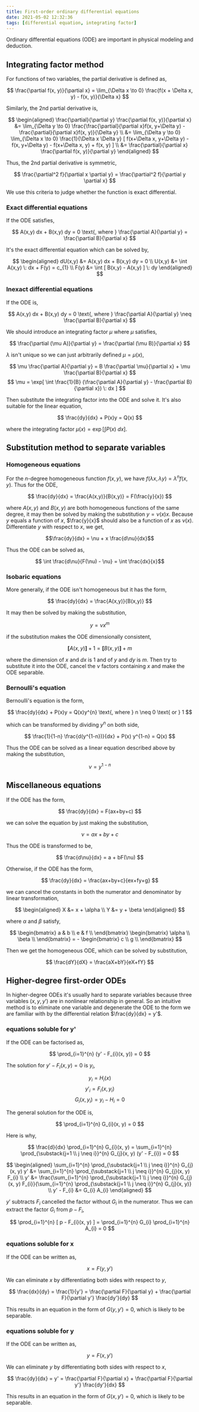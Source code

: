 ```yaml
---
title: First-order ordinary differential equations
date: 2021-05-02 12:32:36
tags: [differential equation, integrating factor]
---
```


Ordinary differential equations (ODE) are important in physical modeling and deduction.

<!--more-->

## Integrating factor method

For functions of two variables, the partial derivative is defined as,

$$ \frac{\partial f(x, y)}{\partial x} = \lim_{\Delta x \to 0} \frac{f(x + \Delta x, y) - f(x, y)}{\Delta x} $$

Similarly, the 2nd partial derivative is,

$$ \begin{aligned}
\frac{\partial}{\partial y} \frac{\partial f(x, y)}{\partial x}
&= \lim_{\Delta y \to 0} \frac{\frac{\partial}{\partial x}f(x, y+\Delta y) - \frac{\partial}{\partial x}f(x, y)}{\Delta y} \\
&= \lim_{\Delta y \to 0} \lim_{\Delta x \to 0} \frac{1}{\Delta x \Delta y} [ f(x+\Delta x, y+\Delta y) - f(x, y+\Delta y) - f(x+\Delta x, y) + f(x, y) ] \\
&= \frac{\partial}{\partial x} \frac{\partial f(x, y)}{\partial y}  
\end{aligned}  $$

Thus, the 2nd partial derivative is symmetric,

$$ \frac{\partial^2 f}{\partial x \partial y} = \frac{\partial^2 f}{\partial y \partial x} $$

We use this criteria to judge whether the function is exact differential.

### Exact differential equations

If the ODE satisfies,

$$ A(x,y) dx + B(x,y) dy = 0 \text{, where } \frac{\partial A}{\partial y} = \frac{\partial B}{\partial x} $$

It's the exact differential equation which can be solved by,

$$ \begin{aligned}
dU(x,y) &= A(x,y) dx + B(x,y) dy = 0 \\
U(x,y) &= \int A(x,y) \: dx + F(y) = c_{1} \\
F(y) &= \int [ B(x,y) - A(x,y) ] \: dy
\end{aligned}  $$

### Inexact differential equations

If the ODE is, 

$$ A(x,y) dx + B(x,y) dy = 0 \text{, where } \frac{\partial A}{\partial y} \neq \frac{\partial B}{\partial x} $$

We should introduce an integrating factor $\mu$ where $\mu$ satisfies,

$$ \frac{\partial (\mu A)}{\partial y} = \frac{\partial (\mu B)}{\partial x} $$

$\lambda$ isn't unique so we can just arbitrarily defined $\mu = \mu(x)$,

$$ \mu \frac{\partial A}{\partial y} = B \frac{\partial \mu}{\partial x} + \mu \frac{\partial B}{\partial x}  $$
$$ \mu = \exp[ \int \frac{1}{B} (\frac{\partial A}{\partial y} - \frac{\partial B}{\partial x}) \: dx ] $$

Then substitute the integrating factor into the ODE and solve it. It's also suitable for the linear equation,

$$ \frac{dy}{dx} + P(x)y = Q(x) $$

where the integrating factor $\mu(x) = \exp[\int P(x) \: dx]$.

## Substitution method to separate variables

### Homogeneous equations

For the $n$-degree homogeneous function $f(x,y)$, we have $f(\lambda x, \lambda y)=\lambda^{n} f(x,y)$. Thus for the ODE,

$$ \frac{dy}{dx} = \frac{A(x,y)}{B(x,y)} = F(\frac{y}{x}) $$

where $A(x,y)$ and $B(x,y)$ are both homogeneous functions of the same degree, it may then be solved by making the substitution $y = \nu (x) x$. Because $y$ equals a function of $x$, $\frac{y}{x}$ should also be a function of $x$ as $\nu (x)$. Differentiate $y$ with respect to $x$, we get,

$$\frac{dy}{dx} = \nu + x \frac{d\nu}{dx}$$

Thus the ODE can be solved as,

$$ \int \frac{d\nu}{F(\nu) - \nu} = \int \frac{dx}{x}$$

### Isobaric equations

More generally, if the ODE isn't homogeneous but it has the form,

$$ \frac{dy}{dx} = \frac{A(x,y)}{B(x,y)} $$

It may then be solved by making the substitution,

$$ y = \nu x^{m} $$

if the substitution makes the ODE dimensionally consistent,

$$ \pmb{[} A(x,y) \pmb{]} + 1 = \pmb{[} B(x,y) \pmb{]} + m $$

where the dimension of $x$ and $dx$ is $1$ and of $y$ and $dy$ is $m$. Then try to substitute it into the ODE, cancel the $\nu$ factors containing $x$ and make the ODE separable.

### Bernoulli's equation

Bernoulli's equation is the form,

$$ \frac{dy}{dx} + P(x)y = Q(x)y^{n} \text{, where } n \neq 0 \text{ or } 1 $$

which can be transformed by dividing $y^{n}$ on both side,

$$ \frac{1}{1-n} \frac{d(y^{1-n})}{dx} + P(x) y^{1-n} = Q(x) $$

Thus the ODE can be solved as a linear equation described above by making the substitution,

$$ \nu = y^{1-n} $$

## Miscellaneous equations

If the ODE has the form,

$$ \frac{dy}{dx} = F(ax+by+c) $$

we can solve the equation by just making the substitution,

$$ \nu = ax + by +c $$

Thus the ODE is transformed to be,

$$ \frac{d\nu}{dx} = a + bF(\nu) $$

Otherwise, if the ODE has the form,

$$ \frac{dy}{dx} = \frac{ax+by+c}{ex+fy+g} $$

we can cancel the constants in both the numerator and denominator by linear transformation, 

$$ \begin{aligned}
X &= x + \alpha \\
Y &= y + \beta
\end{aligned}  $$

where $\alpha$ and $\beta$ satisfy,

$$ \begin{bmatrix} a & b \\ e & f \\ \end{bmatrix} \begin{bmatrix} \alpha \\ \beta \\ \end{bmatrix} = - \begin{bmatrix} c \\ g \\ \end{bmatrix} $$

Then we get the homogeneous ODE, which can be solved by substitution,

$$ \frac{dY}{dX} = \frac{aX+bY}{eX+fY} $$

## Higher-degree first-order ODEs

In higher-degree ODEs it's usually hard to separate variables because three variables ($x,y,y'$) are in nonlinear relationship in general. So an intuitive method is to eliminate one variable and degenerate the ODE to the form we are familiar with by the differential relation $\frac{dy}{dx} = y'$.

### equations soluble for y'

If the ODE can be factorised as,

$$ \prod_{i=1}^{n} (y' - F_{i}(x, y)) = 0 $$

The solution for $y' - F_{i}(x, y) = 0$ is $y_{i}$,

$$ y_{i} = H_{i}(x) $$
$$ y'_{i} = F_{i}(x, y_{i})$$
$$ G_{i}(x, y_{i}) = y_{i} - H_{i} = 0 $$

The general solution for the ODE is,

$$ \prod_{i=1}^{n} G_{i}(x, y) = 0 $$

Here is why,

$$ \frac{d}{dx} \prod_{i=1}^{n} G_{i}(x, y) = \sum_{i=1}^{n} \prod_{\substack{j=1 \\ j \neq i}}^{n} G_{j}(x, y) (y' - F_{i}) = 0 $$

$$ \begin{aligned}
		\sum_{i=1}^{n} \prod_{\substack{j=1 \\ j \neq i}}^{n} G_{j}(x, y) y' &= \sum_{i=1}^{n} \prod_{\substack{j=1 \\ j \neq i}}^{n} G_{j}(x, y) F_{i} \\
		y' &= \frac{\sum_{i=1}^{n} \prod_{\substack{j=1 \\ j \neq i}}^{n} G_{j}(x, y) F_{i}}{\sum_{i=1}^{n} \prod_{\substack{j=1 \\ j \neq i}}^{n} G_{j}(x, y)} \\
		y' - F_{i} &= G_{i} A_{i}
\end{aligned} $$

$y'$ subtracts $F_{i}$ cancelled the factor without $G_{i}$ in the numerator. Thus we can extract the factor $G_{i}$ from $p - F_{i}$,

$$ \prod_{i=1}^{n} [ p - F_{i}(x, y) ] = \prod_{i=1}^{n} G_{i} \prod_{i=1}^{n} A_{i} = 0 $$

### equations soluble for x

If the ODE can be written as,

$$ x = F(y, y') $$

We can eliminate $x$ by differentiating both sides with respect to $y$,

$$ \frac{dx}{dy} = \frac{1}{y'} = \frac{\partial F}{\partial y} + \frac{\partial F}{\partial y'} \frac{dy'}{dy}  $$

This results in an equation in the form of $G(y, y') = 0$, which is likely to be separable.

### equations soluble for y

If the ODE can be written as,

$$ y = F(x, y') $$

We can eliminate $y$ by differentiating both sides with respect to $x$,

$$ \frac{dy}{dx} = y' = \frac{\partial F}{\partial x} + \frac{\partial F}{\partial y'} \frac{dy'}{dx} $$

This results in an equation in the form of $G(x, y') = 0$, which is likely to be separable.
